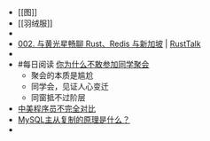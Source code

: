 - [[图]]
- [[羽绒服]]
-
- [002. 与黄光星畅聊 Rust、Redis 与新加坡](https://rusttalk.github.io/podcast/002/) | [RustTalk]()
-
- #每日阅读 [你为什么不敢参加同学聚会](https://mp.weixin.qq.com/s?__biz=MzIwNzM2MjA4OA==&mid=2247548235&idx=1&sn=f87469d6516c5f43871959911085518f&chksm=9711fc0ca066751ae038594ed2c947acc3299fa8dbb4ec9240c9e7a8925e79da04e132b2cd94#rd)
	- 聚会的本质是尴尬
	- 同学会，见证人心变迁
	- 同窗抵不过阶层
- [中美程序员不完全对比](https://mp.weixin.qq.com/s?__biz=MzIxMjE5MTE1Nw==&mid=2653238373&idx=2&sn=ed13fd54597e215d4bb3c3989ebd9289&chksm=8c9846bfbbefcfa9bbdef0f92e07fec2ed6deaf4607bba01b69d098b3ce072d1d2b1442f0316#rd)
- [MySQL主从复制的原理是什么？](https://www.cxyxiaowu.com/21151.html)
-